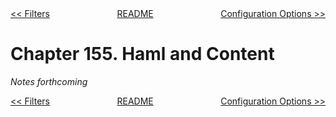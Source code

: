 <div>
<div style='float: left'><a href='ch154-filters.md'>&lt;&lt; Filters</a></div>
<div style='float: right'><a href='ch156-configuration-options.md'>Configuration Options &gt;&gt;</a></div>
<div style='float: inline-auto;text-align:center'><a href='README.md'>README</a></div>
<div style="clear: both"></div>
</div>

# Chapter 155. Haml and Content

*Notes forthcoming*

<div>
<div style='float: left'><a href='ch154-filters.md'>&lt;&lt; Filters</a></div>
<div style='float: right'><a href='ch156-configuration-options.md'>Configuration Options &gt;&gt;</a></div>
<div style='float: inline-auto;text-align:center'><a href='README.md'>README</a></div>
<div style="clear: both"></div>
</div>